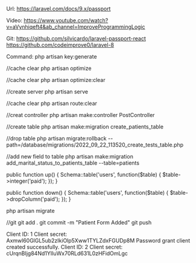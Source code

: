 Url: https://laravel.com/docs/9.x/passport

Video: https://www.youtube.com/watch?v=aVynhiqeft4&ab_channel=ImproveProgrammingLogic

Git: https://github.com/silvicardo/laravel-passport-react
https://github.com/codeimprove0/laravel-8

Command:
php artisan key:generate

//cache clear
php artisan optimize

//cache clear
php artisan optimize:clear

//create server
php artisan serve

//cache clear
php artisan route:clear

//creat controller
php artisan make:controller PostController

//create table
php artisan make:migration create_patients_table

//drop table
php artisan migrate:rollback --path=/database/migrations/2022_09_22_113520_create_tests_table.php

//add new field to table
php artisan make:migration add_marital_status_to_patients_table --table=patients

public function up()
{
    Schema::table('users', function($table) {
        $table->integer('paid');
    });
}

public function down()
{
    Schema::table('users', function($table) {
        $table->dropColumn('paid');
    });
}

php artisan migrate

//git
git add .
git commit -m "Patient Form Added"
git push

Client ID: 1
Client secret: Axmwl60GlGL5ub2zIkiOlp5Xww1TYLZdxFGUDp8M
Password grant client created successfully.
Client ID: 2
Client secret: cUrqnBIjg84Nd1YIIuWx70RLd631L0zHFidOmLgc
